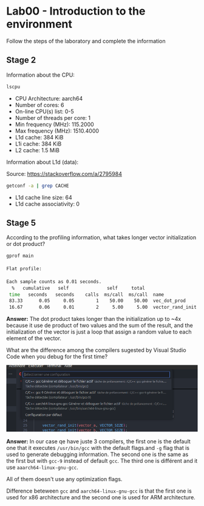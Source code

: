 # Lab00 - Introduction to the environment

Follow the steps of the laboratory and complete the information

## Stage 2

Information about the CPU:

```bash
lscpu
```

* CPU Architecture:                     aarch64
* Number of cores:                      6
* On-line CPU(s) list:                  0-5
* Number of threads per core:           1
* Min frequency (MHz):                  115.2000
* Max frequency (MHz):                  1510.4000
* L1d cache:                            384 KiB
* L1i cache:                            384 KiB
* L2 cache:                             1.5 MiB

Information about L1d (data):

Source: https://stackoverflow.com/a/2795984
```bash
getconf -a | grep CACHE
```

* L1d cache line size: 64
* L1d cache associativity: 0

## Stage 5

According to the profiling information, what takes longer vector initialization or dot product?

```bash
gprof main

Flat profile:

Each sample counts as 0.01 seconds.
  %   cumulative   self              self     total           
 time   seconds   seconds    calls  ms/call  ms/call  name    
 83.33      0.05     0.05        1    50.00    50.00  vec_dot_prod
 16.67      0.06     0.01        2     5.00     5.00  vector_rand_init
```

**Answer:** The dot product takes longer than the initialization up to ~4x because it use de product of two values and the sum of the result, and the initialization of the vector is just a loop that assign a random value to each element of the vector.

What are the difference among the compilers sugested by Visual Studio Code when you debug for the first time?

![compilers](compilers.png)

**Answer:** 
In our case qe have juste 3 compilers, the first one is the default one that it executes `/usr/bin/gcc` with the default flags.and `-g` flag that is used to generate debugging information. 
The second one is the same as the first but with `gcc-9` instead of default `gcc`.
The third one is différent and it use `aaarch64-linux-gnu-gcc`. 

All of them doesn't use any optimization flags.

Difference beteween `gcc` and `aarch64-linux-gnu-gcc` is that the first one is used for x86 architecture and the second one is used for ARM architecture.